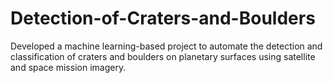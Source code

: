 # Detection-of-Craters-and-Boulders
Developed a machine learning-based project to automate the detection and classification of craters and boulders on planetary surfaces using satellite and space mission imagery.
